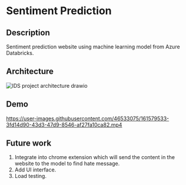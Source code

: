 # Sentiment Prediction
## Description
Sentiment prediction website using machine learning model from Azure Databricks.
## Architecture
![IDS project architecture drawio](https://user-images.githubusercontent.com/46533075/161463302-eb51b587-d84f-4c64-8a13-58b647d2bd04.png)

## Demo
https://user-images.githubusercontent.com/46533075/161579533-3fd14d90-43d3-47d9-8546-af27fa10ca82.mp4



## Future work
1. Integrate into chrome extension which will send the content in the website to the model to find hate message.
2. Add UI interface.
3. Load testing.
